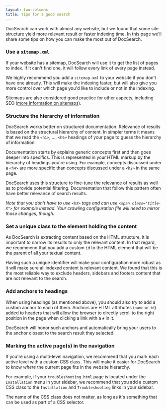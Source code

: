 ```yaml
---
layout: two-columns
title: Tips for a good search
---
```


DocSearch can work with almost any website, but we found that some site
structure yield more relevant result or faster indexing time. In this page
we'll share some tips on how you can make the most out of DocSearch.

### Use a `sitemap.xml`

If your website has a sitemap, DocSearch will use it to get the list of pages to
index. If it can't find one, it will follow every link of every page instead.

We highly recommend you add a `sitemap.xml` to your website if you don't have
one already. This will make the indexing faster, but will also give you more
control over which page you'd like to include or not in the indexing.

Sitemaps are also considered good practice for other aspects, including SEO
([more information on sitemaps][1]).

### Structure the hierarchy of information

DocSearch works better on structured documentation. Relevance of results is
based on the structural hierarchy of content. In simpler terms it means that we
read the `<h1>`, ..., `<h6>` headings of your page to guess the hierarchy of
information.

Documentation starts by explains generic concepts first and then goes deeper
into specifics. This is represented in your HTML markup by the hierarchy of
headings you're using. For example, concepts discussed under a `<h4>` are more
specific than concepts discussed under a `<h2>` in the same page.

DocSearch uses this structure to fine-tune the relevance of results as well as
to provide potential filtering. Documentation that follow this pattern often
have better relevance of search results.

_Note that you don't have to use `<hX>` tags and can use `<span
class="title-X">` for example instead. Your crawling configuration file will
 need to mirror those changes, though._

### Set a unique class to the element holding the content

As DocSearch is extracting content based on the HTML structure, it is important
to narrow its results to only the relevant content. In that regard, we
recommend that you add a custom `id` to the HTML element that will be the parent
of all your textual content.

Having such a unique identifier will make your configuration more robust as it
will make sure all indexed content is relevant content. We found that
this is the most reliable way to exclude headers, sidebars and footers content
that are not relevant to the search.

### Add anchors to headings

When using headings (as mentioned above), you should also try to add a custom
anchor to each of them. Anchors are HTML attributes (`name` or `id`)
added to headers that will allow the browser to directly scroll to the right
position in the page when clicking a link with a `#` in it.

DocSearch will honor such anchors and automatically bring your users to the
anchor closest to the search result they selected.

### Marking the active page(s) in the navigation

If you're using a multi-level navigation, we recommend that you mark
each active level with a custom CSS class. This will make it easier for
DocSearch to know _where_ the current page fits in the website
hierarchy.

For example, if your `troubleshooting.html` page is located under the
`Installation` menu in your sidebar, we recommend that you add a custom CSS
class to the `Installation` and `Troubleshooting` links in your sidebar.

The name of the CSS class does not matter, as long as it's something that can be
used as part of a CSS selector.

[1]: https://www.sitemaps.org/index.html

